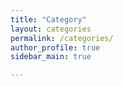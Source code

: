 ```yaml
---
title: "Category"
layout: categories
permalink: /categories/
author_profile: true
sidebar_main: true

---
```

